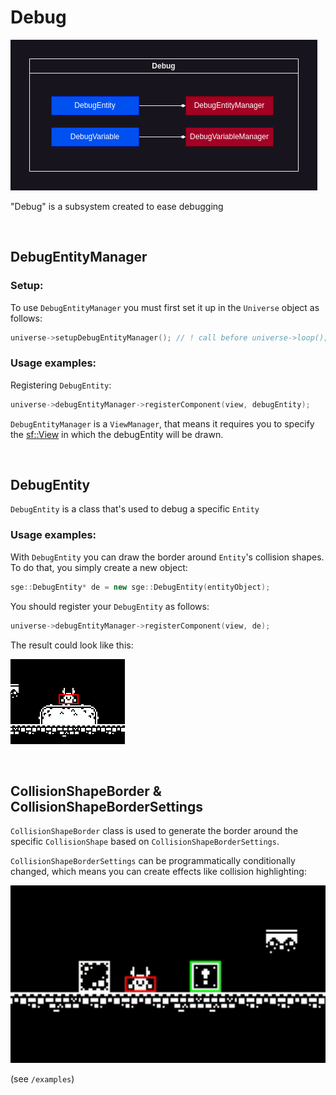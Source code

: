 # Debug

![Debug block diagram](../../notes/Debug.drawio.png)

"Debug" is a subsystem created to ease debugging

<br>

## DebugEntityManager

### Setup:

To use `DebugEntityManager` you must first set it up in the `Universe` object as follows:

```C++
universe->setupDebugEntityManager(); // ! call before universe->loop();
```

### Usage examples:

Registering `DebugEntity`:

```C++
universe->debugEntityManager->registerComponent(view, debugEntity);
```

`DebugEntityManager` is a `ViewManager`, that means it requires you to specify the [sf::View]() in which the debugEntity will be drawn.

<br>

## DebugEntity

`DebugEntity` is a class that's used to debug a specific `Entity` 

### Usage examples:

With `DebugEntity` you can draw the border around `Entity`'s collision shapes. To do that, you simply create a new object:

```C++
sge::DebugEntity* de = new sge::DebugEntity(entityObject);
```

You should register your `DebugEntity` as follows:

```C++
universe->debugEntityManager->registerComponent(view, de);
```

The result could look like this:

![CollisionShapeBorder around the player](../../notes/screenshots/CollisionShapeBorder.png)

<br>

## CollisionShapeBorder & CollisionShapeBorderSettings

`CollisionShapeBorder` class is used to generate the border around the specific `CollisionShape` based on `CollisionShapeBorderSettings`.

`CollisionShapeBorderSettings` can be programmatically conditionally changed, which means you can create effects like collision highlighting:

![Collision highlighting](../../notes/gifs/CollisionHighlight.gif)

(see `/examples`)